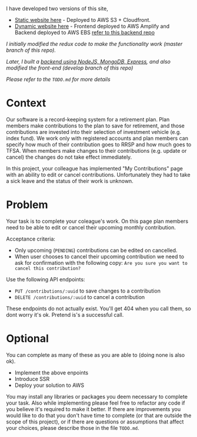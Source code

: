 I have developed two versions of this site,

- [Static website here](https://d1t5m28xcyh7ng.cloudfront.net/) - Deployed to AWS S3 + Cloudfront.
- [Dynamic website here](https://develop.dof4bajed850s.amplifyapp.com/) - Frontend deployed to AWS Amplify and Backend deployed to AWS EBS [refer to this backend repo](https://github.com/sandeep194920/react-cwe-assignment-backend)

_I initially modified the redux code to make the functionality work (master branch of this repo)._

_Later, I built a [backend using NodeJS, MongoDB, Express](https://github.com/sandeep194920/react-cwe-assignment-backend), and also modified the front-end (develop branch of this repo)_

_Please refer to the `TODO.md` for more details_

# Context

Our software is a record-keeping system for a retirement plan. Plan members make contributions to the plan to save for
retirement, and those contributions are invested into their selection of investment vehicle (e.g. index fund). We work only with registered
accounts and plan members can specify how much of their contribution goes to RRSP and how much goes to TFSA. When members make changes to their contributions
(e.g. update or cancel) the changes do not take effect immediately.

In this project, your colleague has implemented "My Contributions" page with an ability to edit or cancel contributions. Unfortunately they had to take a sick leave and the status of their work is unknown.

# Problem

Your task is to complete your coleague's work. On this page plan members need to be able to edit or cancel their upcoming monthly contribution.

Acceptance criteria:

- Only upcoming (`PENDING`) contributions can be edited on cancelled.
- When user chooses to cancel their upcoming contribution we need to ask for confirmation with the following copy: `Are you sure you want to cancel this contribution?`

Use the following API endpoints:

- `PUT /contributions/:uuid` to save changes to a contribution
- `DELETE /contributions/:uuid` to cancel a contribution

These endpoints do not actually exist. You'll get 404 when you call them, so dont worry it's ok. Pretend is's a successful call.

# Optional

You can complete as many of these as you are able to (doing none is also ok).

- Implement the above enpoints
- Introduce SSR
- Deploy your solution to AWS

You may install any libraries or packages you deem necessary to complete your task. Also while implementing please feel free to refactor any code if you believe it's required to make it better. If there are improvements you would like to do that you don't have time to complete (or that are outside the scope of this project), or if there are questions or assumptions that affect your choices, please describe those in the file `TODO.md`.
